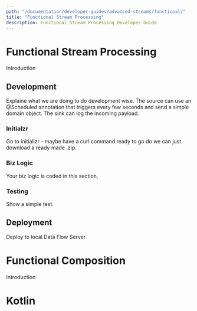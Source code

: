 ```yaml
---
path: "/documentation/developer-guides/advanced-streams/functional/"
title: "Functional Stream Processing"
description: Functional Stream Processing Developer Guide
---
```


# Functional Stream Processing

Introduction

## Development

Explaine what we are doing to do development wise.
The source can use an @Scheduled annotation that triggers every few seconds and send a simple domain object.  The sink can log the incoming payload.

### Initialzr

Go to initializr - maybe have a curl command ready to go do we can just download a ready made .zip.

### Biz Logic

Your biz logic is coded in this section, 

### Testing

Show a simple test.

## Deployment

Deploy to local Data Flow Server

# Functional Composition

Introduction

# Kotlin

